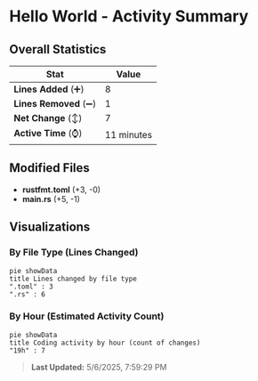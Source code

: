 # Hello World - Activity Summary 

## Overall Statistics

| Stat                   | Value                                                             |
| ---------------------- | ----------------------------------------------------------------- |
| **Lines Added** (➕)   | 8                                          |
| **Lines Removed** (➖) | 1                                        |
| **Net Change** (↕)    | 7                |
| **Active Time** (⌚)   | 11 minutes |


## Modified Files
- **rustfmt.toml** (+3, -0)
- **main.rs** (+5, -1)

## Visualizations

### By File Type (Lines Changed)

```mermaid
pie showData
title Lines changed by file type
".toml" : 3
".rs" : 6
```

### By Hour (Estimated Activity Count)

```mermaid
pie showData
title Coding activity by hour (count of changes)
"19h" : 7
```


> **Last Updated:** 5/6/2025, 7:59:29 PM
